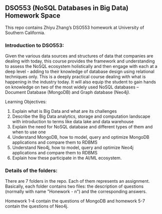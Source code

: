 ## DSO553 (NoSQL Databases in Big Data) Homework Space

This repo contains Zhiyu Zhang’s DSO553 homework at University of Southern California.

### Introduction to DSO553:

Given the various data sources and structures of data that companies are dealing with today, this course provides the framework and understanding to assess the NoSQL ecosystem holistically and then engage with each at a deep level - adding to their knowledge of database design using relational techniques only. This is a deeply practical course dealing with what is happening in the industry today. It will also equip the student to gain hands on knowledge on two of the most widely used NoSQL databases – Document Database (MongoDB) and Graph database (Neo4j). 

Learning Objectives:
1.	Explain what is Big Data and what are its challenges 
2.	Describe the Big Data analytics, storage and computation landscape with introduction to terms like data lake and data warehouse
3.	Explain the need for NoSQL database and different types of them and when to use one
4.	Understand  MongoDB, how to model, query and optimize MongoDB applications and compare them to RDBMS
5.	Understand Neo4j, how to model, query and optimize Neo4j applications and compare them to RDBMS
6.	Explain how these participate in the AI/ML ecosystem.


### Details of the folders:

There are 7 folders in the repo. Each of them represents an assignment. Basically, each folder contains two files: the description of questions (normally with name "Honework - n") and the corresponding answers.

Homework 1-4 contain the questions of MongoDB and homework 5-7 contain the questions of Neo4j.
